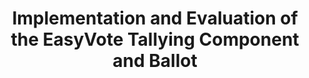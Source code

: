 ---
title: "Implementation and Evaluation of the EasyVote Tallying Component and Ballot"
collection: publications
permalink: /publications/2014-10-Implementation-and-Evaluation-of-the-EasyVote-Tallying-Component-and-Ballot
venue: '6th International Conference on Electronic Voting: Verifying the Vote (EVOTE 2014)'
pages: '1--8'
publisher: 'IEEE'
year: '2014'
paperurl: 'https://doi.org/10.1109/EVOTE.2014.7001140'
citation: ' <b>Jurlind Budurushi</b>,  Karen Renaud,  Melanie Volkamer,  Marcel Woide</br> 6th International Conference on Electronic Voting: Verifying the Vote (EVOTE 2014)</br>'
---